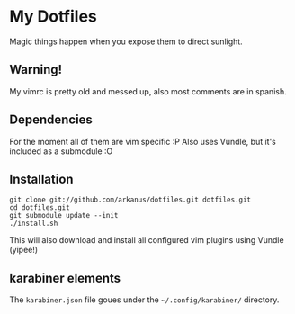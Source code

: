 # My Dotfiles

Magic things happen when you expose them to direct sunlight.

## Warning!

My vimrc is pretty old and messed up, also most comments are in spanish.

## Dependencies

For the moment all of them are vim specific :P
Also uses Vundle, but it's included as a submodule :O

## Installation

    git clone git://github.com/arkanus/dotfiles.git dotfiles.git
    cd dotfiles.git
    git submodule update --init
    ./install.sh

This will also download and install all configured vim plugins using Vundle (yipee!)

## karabiner elements

The `karabiner.json` file goues under the `~/.config/karabiner/` directory.
